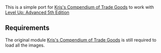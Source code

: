 This is a simple port for [Kris's Compendium of Trade Goods](https://github.com/kristkos/KCTG-5e) to work with [Level Up: Advanced 5th Edition](https://foundryvtt.com/packages/a5e)

## Requirements
The original module [Kris's Compendium of Trade Goods](https://github.com/kristkos/KCTG-5e) is still required to load all the images.